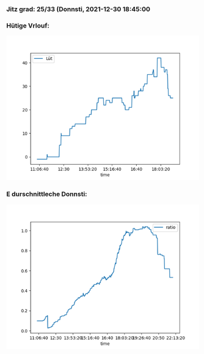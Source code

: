### Jitz grad: 25/33 (Donnsti, 2021-12-30 18:45:00

### Hütige Vrlouf:
![Graph](Today.png)

### E durschnittleche Donnsti:
![Graph](Donnsti.png)